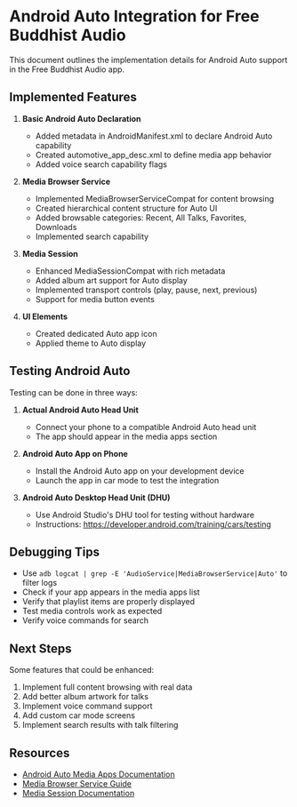# Android Auto Integration for Free Buddhist Audio

This document outlines the implementation details for Android Auto support in the Free Buddhist Audio app.

## Implemented Features

1. **Basic Android Auto Declaration**
   - Added metadata in AndroidManifest.xml to declare Android Auto capability
   - Created automotive_app_desc.xml to define media app behavior
   - Added voice search capability flags

2. **Media Browser Service**
   - Implemented MediaBrowserServiceCompat for content browsing
   - Created hierarchical content structure for Auto UI
   - Added browsable categories: Recent, All Talks, Favorites, Downloads
   - Implemented search capability

3. **Media Session**
   - Enhanced MediaSessionCompat with rich metadata
   - Added album art support for Auto display
   - Implemented transport controls (play, pause, next, previous)
   - Support for media button events

4. **UI Elements**
   - Created dedicated Auto app icon
   - Applied theme to Auto display

## Testing Android Auto

Testing can be done in three ways:

1. **Actual Android Auto Head Unit**
   - Connect your phone to a compatible Android Auto head unit
   - The app should appear in the media apps section

2. **Android Auto App on Phone**
   - Install the Android Auto app on your development device
   - Launch the app in car mode to test the integration

3. **Android Auto Desktop Head Unit (DHU)**
   - Use Android Studio's DHU tool for testing without hardware
   - Instructions: https://developer.android.com/training/cars/testing

## Debugging Tips

- Use `adb logcat | grep -E 'AudioService|MediaBrowserService|Auto'` to filter logs
- Check if your app appears in the media apps list
- Verify that playlist items are properly displayed
- Test media controls work as expected
- Verify voice commands for search

## Next Steps

Some features that could be enhanced:

1. Implement full content browsing with real data
2. Add better album artwork for talks
3. Implement voice command support
4. Add custom car mode screens
5. Implement search results with talk filtering

## Resources

- [Android Auto Media Apps Documentation](https://developer.android.com/training/auto/audio)
- [Media Browser Service Guide](https://developer.android.com/guide/topics/media-apps/audio-app/building-a-mediabrowserservice)
- [Media Session Documentation](https://developer.android.com/guide/topics/media-apps/working-with-a-media-session)